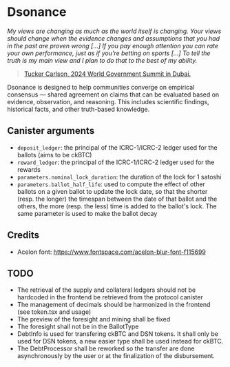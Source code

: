 # Dsonance

_My views are changing as much as the world itself is changing. Your views should change when the evidence changes and assumptions that you had in the past are proven wrong \[...] If you pay enough attention you can rate your own performance, just as if you're betting on sports \[...] To tell the truth is my main view and I plan to do that to the best of my ability._

> [Tucker Carlson, 2024 World Government Summit in Dubai.](https://youtu.be/mMXikZM\_O80?si=bSkrQ0C2GeTJe7TV\&t=118)

Dsonance is designed to help communities converge on empirical consensus — shared agreement on claims that can be evaluated based on evidence, observation, and reasoning. This includes scientific findings, historical facts, and other truth-based knowledge.

## Canister arguments

* `deposit_ledger`: the principal of the ICRC-1/ICRC-2 ledger used for the ballots (aims to be ckBTC)
* `reward_ledger`: the principal of the ICRC-1/ICRC-2 ledger used for the rewards
* `parameters.nominal_lock_duration`: the duration of the lock for 1 satoshi
* `parameters.ballot_half_life`: used to compute the effect of other ballots on a given ballot to update the lock date, so that the shorter (resp. the longer) the timespan between the date of that ballot and the others, the more (resp. the less) time is added to the ballot's lock. The same parameter is used to make the ballot decay

## Credits

* Acelon font: https://www.fontspace.com/acelon-blur-font-f115699

## TODO
 - The retrieval of the supply and collateral ledgers should not be hardcoded in the frontend be retrieved from the protocol canister
 - The management of decimals should be harmonized in the frontend (see token.tsx and usage)
 - The preview of the foresight and mining shall be fixed
 - The foresight shall not be in the BallotType
 - DebtInfo is used for transfering ckBTC and DSN tokens. It shall only be used for DSN tokens, a new easier type shall be used instead for ckBTC.
 - The DebtProcessor shall be reworked so the transfer are done asynchronously by the user or at the finalization of the disbursement.
 